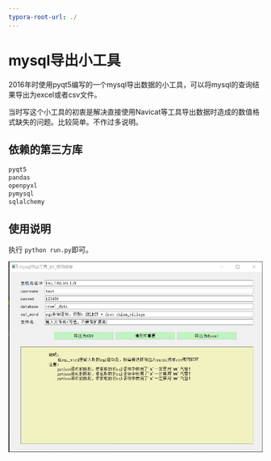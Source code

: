 ```yaml
---
typora-root-url: ./
---
```


# mysql导出小工具

2016年时使用pyqt5编写的一个mysql导出数据的小工具，可以将mysql的查询结果导出为excel或者csv文件。

当时写这个小工具的初衷是解决直接使用Navicat等工具导出数据时造成的数值格式缺失的问题。比较简单。不作过多说明。

## 依赖的第三方库

```
pyqt5
pandas
openpyxl
pymysql
sqlalchemy
```

## 使用说明

执行 `python run.py`即可。



![run](/screenshot/run.gif)